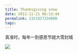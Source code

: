 ```yaml
---
title: Thanksgiving snow
date: 2011-11-21 06:13:44
permalink: 1321827224000
tags: 
---
```


<p>真准时，每年一到感恩节就大雪封城</p>
<img src="http://farm7.staticflickr.com/6115/6374784165_01e22b28bf_b.jpg"/>
